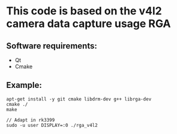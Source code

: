 # This code is based on the v4l2 camera data capture  usage RGA

## Software requirements:
* Qt
* Cmake

## Example:
```
apt-get install -y git cmake libdrm-dev g++ librga-dev
cmake ./
make

// Adapt in rk3399
sudo -u user DISPLAY=:0 ./rga_v4l2
```

